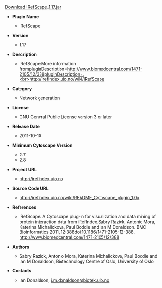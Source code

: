 <a href="iRefScape_1.17.jar">Download iRefScape_1.17.jar</a>

* __Plugin Name__
  * iRefScape
* __Version__
  * 1.17
* __Description__
  * iRefScape:More information frompluginDescription=http://www.biomedcentral.com/1471-2105/12/388pluginDescription=.<br>http://irefindex.uio.no/wiki/iRefScape<p>
* __Category__
  * Network generation
* __License__
  * GNU General Public License version 3 or later
* __Release Date__
  * 2011-10-10
* __Minimum Cytoscape Version__
  * 2.7
  * 2.8
* __Project URL__
  * http://irefindex.uio.no
* __Source Code URL__
  * http://irefindex.uio.no/wiki/README_Cytoscape_plugin_1.0x
* __References__
  * iRefScape. A Cytoscape plug-in for visualization and data mining of protein interaction data from iRefIndex.Sabry Razick, Antonio Mora, Katerina Michalickova, Paul Boddie and Ian M Donaldson.  BMC Bioinformatics 2011, 12:388doi:10.1186/1471-2105-12-388.
http://www.biomedcentral.com/1471-2105/12/388

* __Authors__
  * Sabry Razick, Antonio Mora, Katerina Michalickova, Paul Boddie and Ian M Donaldson, Biotechnology Centre of Oslo, University of Oslo
* __Contacts__
  * Ian Donaldson, i.m.donaldson@biotek.uio.no
